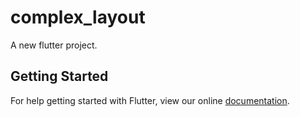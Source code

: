 # complex_layout

A new flutter project.

## Getting Started

For help getting started with Flutter, view our online
[documentation](http://flutter.io/).
